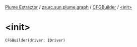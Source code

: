 [Plume Extractor](../../index.md) / [za.ac.sun.plume.graph](../index.md) / [CFGBuilder](index.md) / [&lt;init&gt;](./-init-.md)

# &lt;init&gt;

`CFGBuilder(driver: IDriver)`